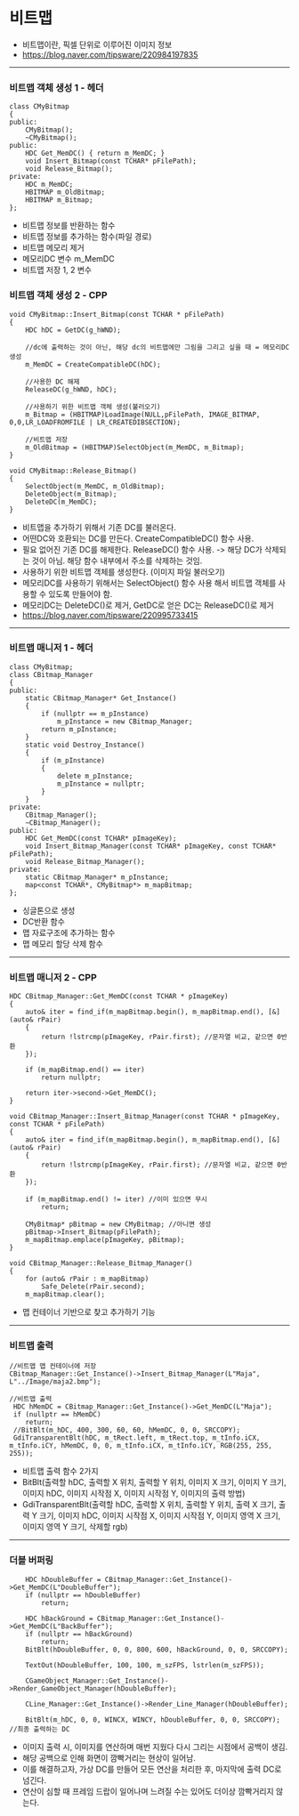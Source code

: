 # 비트맵
- 비트맵이란, 픽셀 단위로 이루어진 이미지 정보
- https://blog.naver.com/tipsware/220984197835
***
### 비트맵 객체 생성 1 - 헤더
```
class CMyBitmap
{
public:
	CMyBitmap();
	~CMyBitmap();
public:
	HDC Get_MemDC() { return m_MemDC; }
	void Insert_Bitmap(const TCHAR* pFilePath); 
	void Release_Bitmap();
private:
	HDC m_MemDC; 
	HBITMAP m_OldBitmap;
	HBITMAP m_Bitmap; 
};
```
- 비트맵 정보를 반환하는 함수
- 비트맵 정보를 추가하는 함수(파일 경로)
- 비트맵 메모리 제거
- 메모리DC 변수 m_MemDC
- 비트맵 저장 1, 2 변수
### 비트맵 객체 생성 2 - CPP
```
void CMyBitmap::Insert_Bitmap(const TCHAR * pFilePath)
{
	HDC hDC = GetDC(g_hWND);

	//dc에 출력하는 것이 아닌, 해당 dc의 비트맵에만 그림을 그리고 싶을 때 = 메모리DC 생성
	m_MemDC = CreateCompatibleDC(hDC);

	//사용한 DC 해제
	ReleaseDC(g_hWND, hDC); 

	//사용하기 위한 비트맵 객체 생성(불러오기)
	m_Bitmap = (HBITMAP)LoadImage(NULL,pFilePath, IMAGE_BITMAP, 0,0,LR_LOADFROMFILE | LR_CREATEDIBSECTION);

	//비트맵 저장
	m_OldBitmap = (HBITMAP)SelectObject(m_MemDC, m_Bitmap); 
}

void CMyBitmap::Release_Bitmap()
{
	SelectObject(m_MemDC, m_OldBitmap);
	DeleteObject(m_Bitmap);
	DeleteDC(m_MemDC);
}
```
- 비트맵을 추가하기 위해서 기존 DC를 불러온다.
- 어떤DC와 호환되는 DC를 만든다. CreateCompatibleDC() 함수 사용.
- 필요 없어진 기존 DC를 해제한다. ReleaseDC() 함수 사용. -> 해당 DC가 삭제되는 것이 아님. 해당 함수 내부에서 주소를 삭제하는 것임.
- 사용하기 위한 비트맵 객체를 생성한다. (이미지 파일 불러오기)
- 메모리DC를 사용하기 위해서는 SelectObject() 함수 사용 해서 비트맵 객체를 사용할 수 있도록 만들어야 함.
- 메모리DC는 DeleteDC()로 제거, GetDC로 얻은 DC는 ReleaseDC()로 제거
- https://blog.naver.com/tipsware/220995733415
***
### 비트맵 매니저 1 - 헤더
```
class CMyBitmap; 
class CBitmap_Manager
{
public:
	static CBitmap_Manager* Get_Instance()
	{
		if (nullptr == m_pInstance)
			m_pInstance = new CBitmap_Manager; 
		return m_pInstance; 
	}
	static void Destroy_Instance()
	{
		if (m_pInstance)
		{
			delete m_pInstance; 
			m_pInstance = nullptr; 
		}
	}
private:
	CBitmap_Manager();
	~CBitmap_Manager();
public:	
	HDC Get_MemDC(const TCHAR* pImageKey);
	void Insert_Bitmap_Manager(const TCHAR* pImageKey, const TCHAR* pFilePath);
	void Release_Bitmap_Manager(); 
private:
	static CBitmap_Manager* m_pInstance;
	map<const TCHAR*, CMyBitmap*> m_mapBitmap; 
};
```
- 싱글톤으로 생성
- DC반환 함수
- 맵 자료구조에 추가하는 함수
- 맵 메모리 할당 삭제 함수
***
### 비트맵 매니저 2 - CPP
```
HDC CBitmap_Manager::Get_MemDC(const TCHAR * pImageKey)
{
	auto& iter = find_if(m_mapBitmap.begin(), m_mapBitmap.end(), [&](auto& rPair) 
	{
		return !lstrcmp(pImageKey, rPair.first); //문자열 비교, 같으면 0반환
	});

	if (m_mapBitmap.end() == iter)
		return nullptr; 

	return iter->second->Get_MemDC();
}

void CBitmap_Manager::Insert_Bitmap_Manager(const TCHAR * pImageKey, const TCHAR * pFilePath)
{
	auto& iter = find_if(m_mapBitmap.begin(), m_mapBitmap.end(), [&](auto& rPair)
	{
		return !lstrcmp(pImageKey, rPair.first); //문자열 비교, 같으면 0반환
	});

	if (m_mapBitmap.end() != iter) //이미 있으면 무시
		return; 

	CMyBitmap* pBitmap = new CMyBitmap; //아니면 생성
	pBitmap->Insert_Bitmap(pFilePath); 
	m_mapBitmap.emplace(pImageKey, pBitmap);
}

void CBitmap_Manager::Release_Bitmap_Manager()
{
	for (auto& rPair : m_mapBitmap)
		Safe_Delete(rPair.second); 
	m_mapBitmap.clear();

```
- 맵 컨테이너 기반으로 찾고 추가하기 기능
***
### 비트맵 출력
```
//비트맵 맵 컨테이너에 저장
CBitmap_Manager::Get_Instance()->Insert_Bitmap_Manager(L"Maja", L"../Image/maja2.bmp");
  
//비트맵 출력
 HDC hMemDC = CBitmap_Manager::Get_Instance()->Get_MemDC(L"Maja");
 if (nullptr == hMemDC)
	return; 
 //BitBlt(m_hDC, 400, 300, 60, 60, hMemDC, 0, 0, SRCCOPY);
 GdiTransparentBlt(hDC, m_tRect.left, m_tRect.top, m_tInfo.iCX, m_tInfo.iCY, hMemDC, 0, 0, m_tInfo.iCX, m_tInfo.iCY, RGB(255, 255, 255));
```
- 비트맵 출력 함수 2가지
- BitBlt(출력할 hDC, 출력할 X 위치, 출력할 Y 위치, 이미지 X 크기, 이미지 Y 크기, 이미지 hDC, 이미지 시작점 X, 이미지 시작점 Y, 이미지의 출력 방법)
- GdiTransparentBlt(출력할 hDC, 출력할 X 위치, 출력할 Y 위치, 출력 X 크기, 출력 Y 크기, 이미지 hDC, 이미지 시작점 X, 이미지 시작점 Y, 이미지 영역 X 크기, 이미지 영역 Y 크기, 삭제할 rgb)
***
### 더블 버퍼링
```
	HDC hDoubleBuffer = CBitmap_Manager::Get_Instance()->Get_MemDC(L"DoubleBuffer");
	if (nullptr == hDoubleBuffer)
		return;

	HDC hBackGround = CBitmap_Manager::Get_Instance()->Get_MemDC(L"BackBuffer");
	if (nullptr == hBackGround)
		return;
	BitBlt(hDoubleBuffer, 0, 0, 800, 600, hBackGround, 0, 0, SRCCOPY);

	TextOut(hDoubleBuffer, 100, 100, m_szFPS, lstrlen(m_szFPS));
	
	CGameObject_Manager::Get_Instance()->Render_GameObject_Manager(hDoubleBuffer);
	
	CLine_Manager::Get_Instance()->Render_Line_Manager(hDoubleBuffer);

	BitBlt(m_hDC, 0, 0, WINCX, WINCY, hDoubleBuffer, 0, 0, SRCCOPY); //최종 출력하는 DC
```
- 이미지 출력 시, 이미지를 연산하며 매번 지웠다 다시 그리는 시점에서 공백이 생김.
- 해당 공백으로 인해 화면이 깜빡거리는 현상이 일어남.
- 이를 해결하고자, 가상 DC를 만들어 모든 연산을 처리한 후, 마지막에 출력 DC로 넘긴다. 
- 연산이 심할 때 프레임 드랍이 일어나며 느려질 수는 있어도 더이상 깜빡거리지 않는다.
